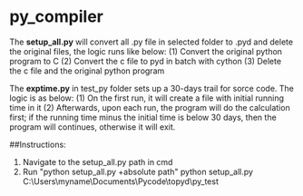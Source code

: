 # py_compiler
The <b>setup_all.py</b> will convert all .py file in selected folder to .pyd and delete the original files, the logic runs like below:
(1) Convert the original python program to C 
(2) Convert the c file to pyd in batch with cython 
(3) Delete the c file and the original python program

The <b>exptime.py</b> in test_py folder sets up a 30-days trail for sorce code. The logic is as below:
(1) On the first run, it will create a file with initial running time in it
(2) Afterwards, upon each run, the program will do the calculation first; if the running time minus the initial time is below 30 days, then the program will continues, otherwise it will exit.

##Instructions:
1. Navigate to the setup_all.py path in cmd
2. Run "python setup_all.py +absolute path"
python setup_all.py C:\Users\myname\Documents\Pycode\topyd\py_test
